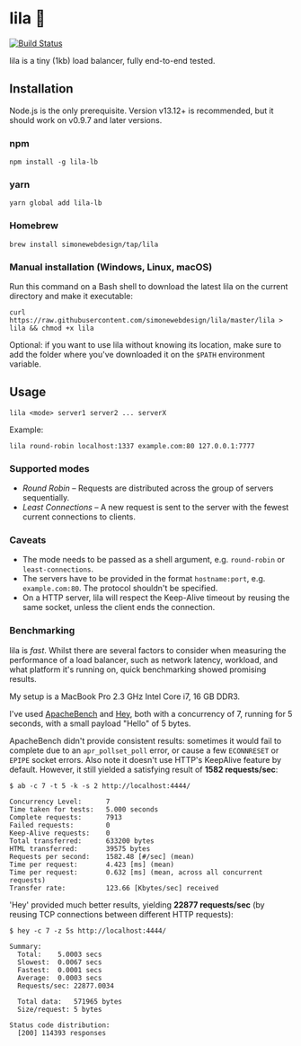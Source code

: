 # lila 🌺

[![Build Status](https://api.travis-ci.org/simonewebdesign/lila.svg?branch=master)](https://travis-ci.org/simonewebdesign/lila)

lila is a tiny (1kb) load balancer, fully end-to-end tested.

## Installation

Node.js is the only prerequisite. Version v13.12+ is recommended, but it should work on v0.9.7 and later versions.

### npm

    npm install -g lila-lb

### yarn

    yarn global add lila-lb

### Homebrew

    brew install simonewebdesign/tap/lila

### Manual installation (Windows, Linux, macOS)

Run this command on a Bash shell to download the latest lila on the current directory and make it executable:

    curl https://raw.githubusercontent.com/simonewebdesign/lila/master/lila > lila && chmod +x lila

Optional: if you want to use lila without knowing its location, make sure to add the folder where you've downloaded it on the `$PATH` environment variable.

## Usage

    lila <mode> server1 server2 ... serverX

Example:

    lila round-robin localhost:1337 example.com:80 127.0.0.1:7777

### Supported modes

- *Round Robin* – Requests are distributed across the group of servers sequentially.
- *Least Connections* – A new request is sent to the server with the fewest current connections to clients.

### Caveats

- The mode needs to be passed as a shell argument, e.g. `round-robin` or `least-connections`.
- The servers have to be provided in the format `hostname:port`, e.g. `example.com:80`. The protocol shouldn't be specified.
- On a HTTP server, lila will respect the Keep-Alive timeout by reusing the same socket, unless the client ends the connection.

### Benchmarking

lila is *fast*. Whilst there are several factors to consider when measuring the performance of a load balancer, such as network latency, workload, and what platform it's running on, quick benchmarking showed promising results.

My setup is a MacBook Pro 2.3 GHz Intel Core i7, 16 GB DDR3.

I've used [ApacheBench](https://en.wikipedia.org/wiki/ApacheBench) and [Hey](https://github.com/rakyll/hey), both with a concurrency of 7, running for 5 seconds, with a small payload "Hello" of 5 bytes.

ApacheBench didn't provide consistent results: sometimes it would fail to complete due to an `apr_pollset_poll` error, or cause a few `ECONNRESET` or `EPIPE` socket errors. Also note it doesn't use HTTP's KeepAlive feature by default. However, it still yielded a satisfying result of **1582 requests/sec**:

```
$ ab -c 7 -t 5 -k -s 2 http://localhost:4444/

Concurrency Level:      7
Time taken for tests:   5.000 seconds
Complete requests:      7913
Failed requests:        0
Keep-Alive requests:    0
Total transferred:      633200 bytes
HTML transferred:       39575 bytes
Requests per second:    1582.48 [#/sec] (mean)
Time per request:       4.423 [ms] (mean)
Time per request:       0.632 [ms] (mean, across all concurrent requests)
Transfer rate:          123.66 [Kbytes/sec] received
```

'Hey' provided much better results, yielding **22877 requests/sec** (by reusing TCP connections between different HTTP requests):

```
$ hey -c 7 -z 5s http://localhost:4444/

Summary:
  Total:	5.0003 secs
  Slowest:	0.0067 secs
  Fastest:	0.0001 secs
  Average:	0.0003 secs
  Requests/sec:	22877.0034

  Total data:	571965 bytes
  Size/request:	5 bytes

Status code distribution:
  [200]	114393 responses
```
